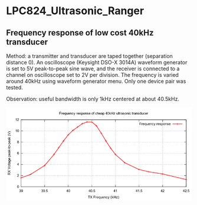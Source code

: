 # LPC824_Ultrasonic_Ranger

## Frequency response of low cost 40kHz transducer

Method: a transmitter and transducer are taped together (separation distance 0).
An oscilloscope (Keysight DSO-X 3014A) waveform generator is set to 5V peak-to-peak 
sine wave, and the receiver is connected to a channel on oscilloscope set to 2V 
per division.  The frequency is varied around 40kHz using waveform generator menu. 
Only one device pair was tested. 

Observation: useful bandwidth is only 1kHz centered at about 40.5kHz. 

![frequency response curve](./doc/frequency-response.png)

